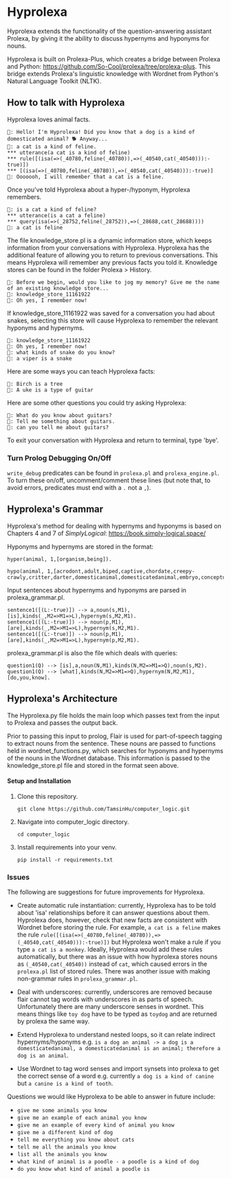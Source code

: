 
# Hyprolexa #
<!--This repository contains Prolog code for a simple question-answering assistant.
The top-level module is `prolexa/prolog/prolexa.pl`, which can either be run in
the command line or with speech input and output through the
[alexa developer console](https://developer.amazon.com/alexa/console/ask).-->



 Hyprolexa extends the functionality of the question-answering assistant Prolexa, by giving it the ability to discuss hypernyms and hyponyms for nouns.

Hyprolexa is built on Prolexa-Plus, which creates a bridge between Prolexa and Python: https://github.com/So-Cool/prolexa/tree/prolexa-plus. This bridge extends Prolexa's linguistic knowledge with Wordnet from Python's Natural Language Toolkit (NLTK). 

<!--part-of-speech tagging of nouns-->

## How to talk with Hyprolexa ##

Hyprolexa loves animal facts.

```
🤖: Hello! I'm Hyprolexa! Did you know that a dog is a kind of domesticated animal? 🐕 Anyway...
🧠: a cat is a kind of feline.
*** utterance(a cat is a kind of feline)
*** rule([(isa(=>(_40780,feline(_40780)),=>(_40540,cat(_40540))):-true)])
*** [(isa(=>(_40780,feline(_40780)),=>(_40540,cat(_40540))):-true)]
🤖: Ooooooh, I will remember that a cat is a feline.
```
Once you've told Hyprolexa about a hyper-/hyponym, Hyprolexa remembers.

```
🧠: is a cat a kind of feline?
*** utterance(is a cat a feline)
*** query(isa(=>(_28752,feline(_28752)),=>(_28688,cat(_28688))))
🤖: a cat is feline
```

The file knowledge_store.pl is a dynamic information store, which keeps information from your conversations with Hyprolexa. Hyprolexa has the additional feature of allowing you to return to previous conversations. This means Hyprolexa will remember any previous facts you told it. Knowledge stores can be found in the folder Prolexa > History.

```
🤖: Before we begin, would you like to jog my memory? Give me the name of an existing knowledge store...
🧠: knowledge_store_11161922 
🤖: Oh yes, I remember now!
```

If knowledge_store_11161922 was saved for a conversation you had about snakes, selecting this store will cause Hyprolexa to remember the relevant hyponyms and hypernyms. 

```
🧠: knowledge_store_11161922 
🤖: Oh yes, I remember now!
🧠: what kinds of snake do you know?
🤖: a viper is a snake
```

Here are some ways you can teach Hyprolexa facts:
```
🧠: Birch is a tree
🧠: A uke is a type of guitar

```

Here are some other questions you could try asking Hyprolexa:

```
🧠: What do you know about guitars?
🧠: Tell me something about guitars.
🧠: can you tell me about guitars?

```

To exit your conversation with Hyprolexa and return to terminal, type 'bye'.

### Turn Prolog Debugging On/Off
`write_debug` predicates can be found in `prolexa.pl` and `prolexa_engine.pl`. To turn these on/off, uncomment/comment these lines (but note that, to avoid errors, predicates must end with a `.` not a `,`).

## Hyprolexa's Grammar ##

Hyprolexa's method for dealing with hypernyms and hyponyms is based on Chapters 4 and 7 of *SimplyLogical*: https://book.simply-logical.space/ 

Hyponyms and hypernyms are stored in the format:
```
hyper(animal, 1,[organism,being]).

hypo(animal, 1,[acrodont,adult,biped,captive,chordate,creepy-crawly,critter,darter,domesticanimal,domesticatedanimal,embryo,conceptus,fertilizedegg,feeder,female,fictionalanimal,game,giant,herbivore,hexapod,homeotherm,homoiotherm,homotherm,insectivore,invertebrate,larva,male,marineanimal,marinecreature,seaanimal,seacreature,mate,metazoan,migrator,molter,moulter,mutant,omnivore,peeper,pest,pet,pleurodont,poikilotherm,ectotherm,predator,predatory_animal,prey,quarry,racer,rangeanimal,scavenger,stayer,stunt,survivor,thoroughbred,purebred,pureblood,varmint,varment,workanimal,young,offspring,zooplankton]).
```

Input sentences about hypernyms and hyponyms are parsed in prolexa_grammar.pl. 

```
sentence1([(L:-true)]) --> a,noun(s,M1),[is],kinds(_,M2=>M1=>L),hypernym(s,M2,M1).
sentence1([(L:-true)]) --> noun(p,M1),[are],kinds(_,M2=>M1=>L),hypernym(s,M2,M1).
sentence1([(L:-true)]) --> noun(p,M1),[are],kinds(_,M2=>M1=>L),hypernym(p,M2,M1).
```

prolexa_grammar.pl is also the file which deals with queries:

```
question1(Q) --> [is],a,noun(N,M1),kinds(N,M2=>M1=>Q),noun(s,M2).
question1(Q) --> [what],kinds(N,M2=>M1=>Q),hypernym(N,M2,M1),[do,you,know].
```

## Hyprolexa's Architecture ##

The Hyprolexa.py file holds the main loop which passes text from the input to Prolexa and passes the output back.

Prior to passing this input to prolog, Flair is used for part-of-speech tagging to extract nouns from the sentence. These nouns are passed to functions held in wordnet_functions.py, which searches for hyponyms and hypernyms of the nouns in the Wordnet database. This information is passed to the knowledge_store.pl file and stored in the format seen above.

#### Setup and Installation ####

1. Clone this repository. 
    ```
    git clone https://github.com/TamsinHu/computer_logic.git
    ```
2. Navigate into computer_logic directory. 
    ```
    cd computer_logic
    ```   
 
3. Install requirements into your venv. 
   ```
   pip install -r requirements.txt
   ```
 
 
 
### Issues ###

The following are suggestions for future improvements for Hyprolexa.

- Create automatic rule instantiation: currently, Hyprolexa has to be told about 'isa' relationships before it can answer questions about them. Hyprolexa does, however, check that new facts are consistent with Wordnet before storing the rule. For example, `a cat is a feline` makes the rule `rule([(isa(=>(_40780,feline(_40780)),=>(_40540,cat(_40540))):-true)])` but Hyprolexa won't make a rule if you type `a cat is a monkey`. Ideally, Hyprolexa would add these rules automatically, but there was an issue with how hyprolexa stores nouns as `(_40540,cat(_40540))` instead of `cat`, which caused errors in the `prolexa.pl` list of stored rules. There was another issue with making non-grammar rules in `prolexa_grammar.pl`.
 
- Deal with underscores: currently, underscores are removed because flair cannot tag words with underscores in as parts of speech. Unfortunately there are many underscore senses in wordnet. This means things like `toy dog` have to be typed as `toydog` and are returned by prolexa the same way.
 
- Extend Hyprolexa to understand nested loops, so it can relate indirect hypernyms/hyponyms e.g. `is a dog an animal -> a dog is a domesticatedanimal, a domesticatedanimal is an animal; therefore a dog is an animal`.

- Use Wordnet to tag word senses and import synsets into prolexa to get the correct sense of a word e.g. currently `a dog is a kind of canine` but `a canine is a kind of tooth`.

Questions we would like Hyprolexa to be able to answer in future include:

- `give me some animals you know`
- `give me an example of each animal you know`
- `give me an example of every kind of animal you know`
- `give me a different kind of dog`
- `tell me everything you know about cats`
- `tell me all the animals you know`
- `list all the animals you know`
- `what kind of animal is a poodle - a poodle is a kind of dog`
- `do you know what kind of animal a poodle is`
